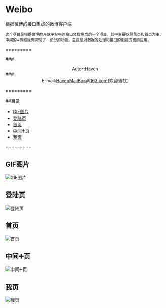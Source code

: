 # Weibo
根据微博的接口集成的微博客户端

    这个项目是根据微博的开放平台中的接口文档集成的一个项目。其中主要以登录页和首页为主，
    中间的➕页和我页实现了一部分的功能。主要是对数据的处理和接口的衔接方面的应用。

=========

###<div align = center>Autor:Haven</div>
###<div align = center>E-mail:HavenMailBox@163.com(欢迎骚扰)</div>

=========

##目录

* [GIF图片](#GIF图片)
* [登陆页](#登陆页)
* [首页](#首页)
* [中间➕页](#中间➕页)
* [我页](#我页)

=========

GIF图片
---------

![GIF图片](weibo.png)
 
登陆页
---------

![登陆页](weibo.png)

首页
---------

![首页](weibo.png)

中间➕页
---------

![中间➕页](weibo.png)

我页
---------

![我页](weibo.png)






